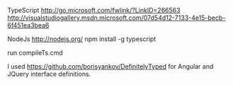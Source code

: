TypeScript 
http://go.microsoft.com/fwlink/?LinkID=266563
http://visualstudiogallery.msdn.microsoft.com/07d54d12-7133-4e15-becb-6f451ea3bea6

NodeJs http://nodejs.org/
npm install -g typescript

run compileTs.cmd

I used https://github.com/borisyankov/DefinitelyTyped for Angular and JQuery interface definitions.